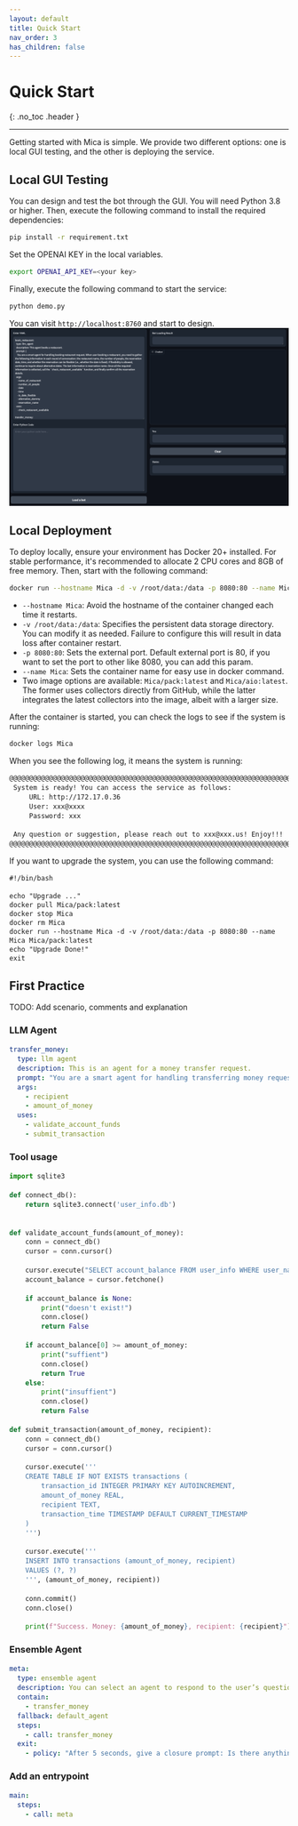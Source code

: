 ```yaml
---
layout: default
title: Quick Start
nav_order: 3
has_children: false
---
```


# Quick Start
{: .no_toc .header }

----
Getting started with Mica is simple. We provide two different options: one is local GUI testing, and the other is deploying the service.

## Local GUI Testing

You can design and test the bot through the GUI. You will need Python 3.8 or higher. Then, execute the following command to install the required dependencies:
```bash
pip install -r requirement.txt
```
Set the OPENAI KEY in the local variables.
```bash
export OPENAI_API_KEY=<your key>
```
Finally, execute the following command to start the service:
```bash
python demo.py
```
You can visit `http://localhost:8760` and start to design.
![gui.png](gui.png)

## Local Deployment

To deploy locally, ensure your environment has Docker 20+ installed. For stable performance, it's recommended to allocate 2 CPU cores and 8GB of free memory. Then, start with the following command:

```bash
docker run --hostname Mica -d -v /root/data:/data -p 8080:80 --name Mica Mica/pack:latest
```
- `--hostname Mica`: Avoid the hostname of the container changed each time it restarts.
- `-v /root/data:/data`: Specifies the persistent data storage directory. You can modify it as needed. Failure to configure this will result in data loss after container restart.
- `-p 8080:80`: Sets the external port. Default external port is 80, if you want to set the port to other like 8080, you can add this param.
- `--name Mica`: Sets the container name for easy use in docker command.
- Two image options are available: `Mica/pack:latest` and `Mica/aio:latest`. The former uses collectors directly from GitHub, while the latter integrates the latest collectors into the image, albeit with a larger size.

After the container is started, you can check the logs to see if the system is running:
```bash
docker logs Mica
```

When you see the following log, it means the system is running:
```bash
@@@@@@@@@@@@@@@@@@@@@@@@@@@@@@@@@@@@@@@@@@@@@@@@@@@@@@@@@@@@@@@@@@@@@@@@@@@@
 System is ready! You can access the service as follows:
     URL: http://172.17.0.36
     User: xxx@xxxx
     Password: xxx

 Any question or suggestion, please reach out to xxx@xxx.us! Enjoy!!!
@@@@@@@@@@@@@@@@@@@@@@@@@@@@@@@@@@@@@@@@@@@@@@@@@@@@@@@@@@@@@@@@@@@@@@@@@@@@
```

If you want to upgrade the system, you can use the following command:
```
#!/bin/bash

echo "Upgrade ..."
docker pull Mica/pack:latest
docker stop Mica
docker rm Mica
docker run --hostname Mica -d -v /root/data:/data -p 8080:80 --name Mica Mica/pack:latest
echo "Upgrade Done!"
exit
```

## First Practice
TODO: Add scenario, comments and explanation
### LLM Agent
```yaml
transfer_money:
  type: llm agent
  description: This is an agent for a money transfer request.
  prompt: "You are a smart agent for handling transferring money request. When user ask for transferring money, it is necessary to sequentially collect the recipient's information and the transfer amount. Then, the function \"validate_account_funds\" should be called to check whether the account balance is sufficient to cover the transfer. If the balance is insufficient, it should return to the step of requesting the transfer amount. Finally, before proceeding with the transfer, confirm with the user whether the transfer should be made and then call \"submit_transaction\"."
  args:
    - recipient
    - amount_of_money
  uses:
    - validate_account_funds
    - submit_transaction
```
### Tool usage
```python
import sqlite3

def connect_db():
    return sqlite3.connect('user_info.db')


def validate_account_funds(amount_of_money):
    conn = connect_db()
    cursor = conn.cursor()

    cursor.execute("SELECT account_balance FROM user_info WHERE user_name = ?", ('user',)) 
    account_balance = cursor.fetchone()

    if account_balance is None:
        print("doesn't exist!")
        conn.close()
        return False

    if account_balance[0] >= amount_of_money:
        print("suffient")
        conn.close()
        return True
    else:
        print("insuffient")
        conn.close()
        return False

def submit_transaction(amount_of_money, recipient):
    conn = connect_db()
    cursor = conn.cursor()

    cursor.execute('''
    CREATE TABLE IF NOT EXISTS transactions (
        transaction_id INTEGER PRIMARY KEY AUTOINCREMENT,
        amount_of_money REAL,
        recipient TEXT,
        transaction_time TIMESTAMP DEFAULT CURRENT_TIMESTAMP
    )
    ''')

    cursor.execute('''
    INSERT INTO transactions (amount_of_money, recipient)
    VALUES (?, ?)
    ''', (amount_of_money, recipient))

    conn.commit()
    conn.close()

    print(f"Success. Money: {amount_of_money}, recipient: {recipient}")
```
### Ensemble Agent
```yaml
meta:
  type: ensemble agent
  description: You can select an agent to respond to the user’s question.
  contain:
    - transfer_money
  fallback: default_agent
  steps:
    - call: transfer_money
  exit:
    - policy: "After 5 seconds, give a closure prompt: Is there anything else I can help you with?  After another 30 seconds, then leave."
```
### Add an entrypoint
```yaml
main:
  steps:
    - call: meta
```